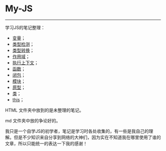 # My-JS #


----------

学习JS的笔记整理：

- [变量](https://github.com/huanghaibin91/My-JS/blob/master/md/variable.md)；
- [类型检测](https://github.com/huanghaibin91/My-JS/blob/master/md/type-detection.md)；
- [类型转换](https://github.com/huanghaibin91/My-JS/blob/master/md/type-conversion.md)；
- [作用域](https://github.com/huanghaibin91/My-JS/blob/master/md/scope.md)；
- [执行上下文](https://github.com/huanghaibin91/My-JS/blob/master/md/execution-context.md)；
- [函数](https://github.com/huanghaibin91/My-JS/blob/master/md/function.md)；
- [闭包](https://github.com/huanghaibin91/My-JS/blob/master/md/closure.md)；
- [模块](https://github.com/huanghaibin91/My-JS/blob/master/md/module.md)；
- [原型](https://github.com/huanghaibin91/My-JS/blob/master/md/prototype.md)；
- [类](https://github.com/huanghaibin91/My-JS/blob/master/md/class.md)；
- [this](https://github.com/huanghaibin91/My-JS/blob/master/md/this.md)；

HTML 文件夹中放到的是未整理的笔记。

md 文件夹中放的争论好的。

我只是一个自学JS的初学者，笔记是学习时各处收集的，有一些是我自己的理解。但是不少知识来自分享到网络的大神们，因为实在不知道我在哪里使用了谁的文章，所以只能统一的表达一下我的感谢！